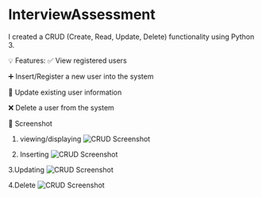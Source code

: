 ﻿# InterviewAssessment
  I created a CRUD (Create, Read, Update, Delete) functionality using Python 3.

💡 Features:
✅ View registered users

➕ Insert/Register a new user into the system

🔄 Update existing user information

❌ Delete a user from the system

📸 Screenshot

1. viewing/displaying
![CRUD Screenshot](screenshots/select1.png)

2. Inserting
 ![CRUD Screenshot](screenshots/insert1.png)

3.Updating
![CRUD Screenshot](screenshots/update1.png)

4.Delete
![CRUD Screenshot](screenshots/delete1.png)
